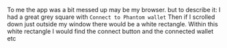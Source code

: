 To me the app was a bit messed up may be my browser.
but to describe it:
I had a great grey square with `Connect to Phantom wallet`
Then if I scrolled down just outside my window there would be a white rectangle.
Within this white rectangle I would find the connect button and the connected wallet etc
